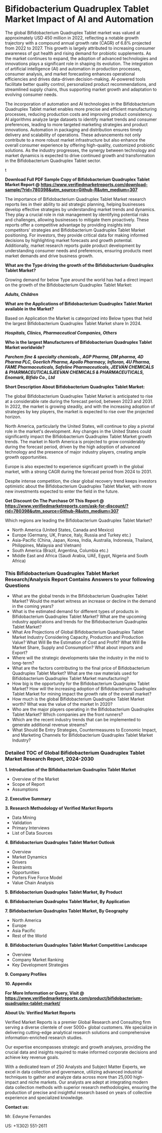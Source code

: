 <meta name="title" content="Global Bifidobacterium Quadruplex Tablet Market Impact of AI and Automation"><meta name="description" content="The global Bifidobacterium Quadruplex Tablet market was valued at approximately USD 450 million in 2022, reflecting a notable growth trajectory with a compound annual "><meta name="title" content="Bifidobacterium Quadruplex Tablet Market Size, Share, Scope, Trends, Growth, Opportunities, Analysis, Forecast"><h1>Bifidobacterium Quadruplex Tablet Market Impact of AI and Automation</h1><p>The global Bifidobacterium Quadruplex Tablet market was valued at approximately USD 450 million in 2022, reflecting a notable growth trajectory with a compound annual growth rate (CAGR) of 6.8% projected from 2022 to 2027. This growth is largely attributed to increasing consumer awareness of gut health and rising demand for probiotic supplements. As the market continues to expand, the adoption of advanced technologies and innovations plays a significant role in shaping its evolution. The integration of artificial intelligence (AI) and automation in production processes, consumer analysis, and market forecasting enhances operational efficiencies and drives data-driven decision-making. AI-powered tools facilitate better quality control, personalized product recommendations, and streamlined supply chains, thus supporting market growth and adaptation to evolving consumer needs.</p><p>The incorporation of automation and AI technologies in the Bifidobacterium Quadruplex Tablet market enables more precise and efficient manufacturing processes, reducing production costs and improving product consistency. AI algorithms analyze large datasets to identify market trends and consumer preferences, leading to more targeted marketing strategies and product innovations. Automation in packaging and distribution ensures timely delivery and scalability of operations. These advancements not only contribute to a more robust market infrastructure but also enhance the overall consumer experience by offering high-quality, customized probiotic solutions. As the industry progresses, the synergy between technology and market dynamics is expected to drive continued growth and transformation in the Bifidobacterium Quadruplex Tablet sector.</p>t</p><p id="" class=""><strong>Download Full PDF Sample Copy of Bifidobacterium Quadruplex Tablet Market Report @ <a href="https://www.verifiedmarketreports.com/download-sample/?rid=780398&utm_source=Github-R&utm_medium=307" target="_blank">https://www.verifiedmarketreports.com/download-sample/?rid=780398&utm_source=Github-R&utm_medium=307</a></strong></p><p>The importance of&nbsp;Bifidobacterium Quadruplex Tablet Market research reports lies in their ability to aid strategic planning, helping businesses develop effective strategies by understanding market trends and dynamics. They play a crucial role in risk management by identifying potential risks and challenges, allowing businesses to mitigate them proactively. These reports offer a competitive advantage by providing insights into competitors' strategies and Bifidobacterium Quadruplex Tablet Market positioning. For investors, they provide critical data for making informed decisions by highlighting market forecasts and growth potential. Additionally, market research reports guide product development by understanding consumer needs and preferences, ensuring products meet market demands and drive business growth.</p><p><strong>What are the&nbsp;Type driving the growth of the Bifidobacterium Quadruplex Tablet Market?</strong></p><p id="" class="">Growing demand for below Type around the world has had a direct impact on the growth of the Bifidobacterium Quadruplex Tablet Market:</p><em><strong>Adults, Children</strong></em></p><strong>What are the&nbsp;Applications&nbsp;of Bifidobacterium Quadruplex Tablet Market available in the Market?</strong></p><p id="" class="">Based on Application the Market is categorized into Below types that held the largest Bifidobacterium Quadruplex Tablet Market share In 2024.</p><em><strong>Hospitals, Clinics, Pharmaceutical Companies, Others</strong></em></p><strong>Who is the largest Manufacturers of Bifidobacterium Quadruplex Tablet Market worldwide?</strong></p><p><em><strong>Parchem fine & specialty chemicals., AGP Pharma, DM pharma, 4D Pharma PLC, Goerlich Pharma, Apollo Pharmacy, Infloran, 4U Pharma, FAME Pharmaceuticals, Safeline Pharmaceuticals, JEEVAN CHEMICALS & PHARMACEUTICALSJEEVAN CHEMICALS & PHARMACEUTICALS, Enomark, Bifido Co., Ltd</strong></em></p><p id="" class=""><strong>Short Description About Bifidobacterium Quadruplex Tablet Market:</strong></p><p>The global Bifidobacterium Quadruplex Tablet Market is anticipated to rise at a considerable rate during the forecast period, between 2023 and 2031. In 2022, the market is growing steadily, and with the increasing adoption of strategies by key players, the market is expected to rise over the projected horizon.</p><p>North America, particularly the United States, will continue to play a pivotal role in the market's development. Any changes in the United States could significantly impact the Bifidobacterium Quadruplex Tablet Market growth trends. The market in North America is projected to grow considerably during the forecast period, driven by the high adoption of advanced technology and the presence of major industry players, creating ample growth opportunities.</p><p>Europe is also expected to experience significant growth in the global market, with a strong CAGR during the forecast period from 2024 to 2031.</p><p>Despite intense competition, the clear global recovery trend keeps investors optimistic about the Bifidobacterium Quadruplex Tablet Market, with more new investments expected to enter the field in the future.</p><p id="" class=""><strong>Get Discount On The Purchase Of This Report @ <a href="https://www.verifiedmarketreports.com/ask-for-discount/?rid=780398&utm_source=Github-R&utm_medium=307" target="_blank">https://www.verifiedmarketreports.com/ask-for-discount/?rid=780398&utm_source=Github-R&utm_medium=307</a></strong></p>Which regions are leading the Bifidobacterium Quadruplex Tablet Market?</p><ul><li>North America (United States, Canada and Mexico)</li><li>Europe (Germany, UK, France, Italy, Russia and Turkey etc.)</li><li>Asia-Pacific (China, Japan, Korea, India, Australia, Indonesia, Thailand, Philippines, Malaysia and Vietnam)</li><li>South America (Brazil, Argentina, Columbia etc.)</li><li>Middle East and Africa (Saudi Arabia, UAE, Egypt, Nigeria and South Africa)</li></ul><h3 id="" class="">This Bifidobacterium Quadruplex Tablet Market Research/Analysis Report Contains Answers to your following Questions</h3><ul><li>What are the global trends in the Bifidobacterium Quadruplex Tablet Market? Would the market witness an increase or decline in the demand in the coming years?</li><li>What is the estimated demand for different types of products in Bifidobacterium Quadruplex Tablet Market? What are the upcoming industry applications and trends for the Bifidobacterium Quadruplex Tablet Market?</li><li>What Are Projections of Global Bifidobacterium Quadruplex Tablet Market Industry Considering Capacity, Production and Production Value? What Will Be the Estimation of Cost and Profit? What Will Be Market Share, Supply and Consumption? What about imports and Export?</li><li>Where will the strategic developments take the industry in the mid to long-term?</li><li>What are the factors contributing to the final price of Bifidobacterium Quadruplex Tablet Market? What are the raw materials used for Bifidobacterium Quadruplex Tablet Market manufacturing?</li><li>How big is the opportunity for the Bifidobacterium Quadruplex Tablet Market? How will the increasing adoption of Bifidobacterium Quadruplex Tablet Market for mining impact the growth rate of the overall market?</li><li>How much is the global Bifidobacterium Quadruplex Tablet Market worth? What was the value of the market In 2020?</li><li>Who are the major players operating in the Bifidobacterium Quadruplex Tablet Market? Which companies are the front runners?</li><li>Which are the recent industry trends that can be implemented to generate additional revenue streams?</li><li>What Should Be Entry Strategies, Countermeasures to Economic Impact, and Marketing Channels for Bifidobacterium Quadruplex Tablet Market Industry?</li></ul><h3 id="" class="">Detailed TOC of Global Bifidobacterium Quadruplex Tablet Market Research Report, 2024-2030</h3><p id="" class=""><strong>1. Introduction of the Bifidobacterium Quadruplex Tablet Market</strong></p><ul><li>Overview of the Market</li><li>Scope of Report</li><li>Assumptions</li></ul><p id="" class=""><strong>2. Executive Summary</strong></p><p id="" class=""><strong>3. Research Methodology of Verified Market Reports</strong></p><ul><li>Data Mining</li><li>Validation</li><li>Primary Interviews</li><li>List of Data Sources</li></ul><p id="" class=""><strong>4. Bifidobacterium Quadruplex Tablet Market Outlook</strong></p><ul><li>Overview</li><li>Market Dynamics</li><li>Drivers</li><li>Restraints</li><li>Opportunities</li><li>Porters Five Force Model</li><li>Value Chain Analysis</li></ul><p id="" class=""><strong>5. Bifidobacterium Quadruplex Tablet Market, By Product</strong></p><p id="" class=""><strong>6. Bifidobacterium Quadruplex Tablet Market, By Application</strong></p><p id="" class=""><strong>7. Bifidobacterium Quadruplex Tablet Market, By Geography</strong></p><ul><li>North America</li><li>Europe</li><li>Asia Pacific</li><li>Rest of the World</li></ul><p id="" class=""><strong>8. Bifidobacterium Quadruplex Tablet Market Competitive Landscape</strong></p><ul><li>Overview</li><li>Company Market Ranking</li><li>Key Development Strategies</li></ul><p id="" class=""><strong>9. Company Profiles</strong></p><p id="" class=""><strong>10. Appendix</strong></p><p id="" class=""><strong>For More Information or Query, Visit @ <a href="https://www.verifiedmarketreports.com/product/bifidobacterium-quadruplex-tablet-market/" target="_blank">https://www.verifiedmarketreports.com/product/bifidobacterium-quadruplex-tablet-market/</a></strong></p><p id="" class=""><strong>About Us: Verified Market Reports</strong></p><p id="" class="">Verified Market Reports is a premier Global Research and Consulting firm serving a diverse clientele of over 5000+ global customers. We specialize in delivering cutting-edge analytical research solutions and comprehensive information-enriched research studies.</p><p id="" class="">Our expertise encompasses strategic and growth analyses, providing the crucial data and insights required to make informed corporate decisions and achieve key revenue goals.</p><p id="" class="">With a dedicated team of 250 Analysts and Subject Matter Experts, we excel in data collection and governance, utilizing advanced industrial techniques to gather and analyze data across more than 25,000 high-impact and niche markets. Our analysts are adept at integrating modern data collection methods with superior research methodologies, ensuring the production of precise and insightful research based on years of collective experience and specialized knowledge.</p><p id="" class=""><strong>Contact us:</strong></p><p id="" class="">Mr. Edwyne Fernandes</p><p id="" class="">US: +1(302) 551-2611</p>